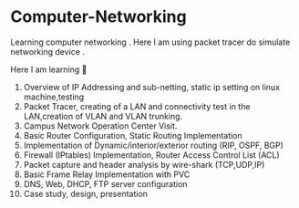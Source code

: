 # Computer-Networking
Learning computer networking . Here I am using packet tracer do simulate networking device .

Here I am learning 🦖
1) Overview of IP Addressing and sub-netting, static ip setting on linux machine,testing
2) Packet Tracer, creating of a LAN and connectivity test in the LAN,creation of VLAN and VLAN trunking.
3) Campus Network Operation Center Visit.
4) Basic Router Configuration, Static Routing Implementation
5) Implementation of Dynamic/interior/exterior routing (RIP, OSPF, BGP)
6) Firewall (IPtables) Implementation, Router Access Control List (ACL)
7) Packet capture and header analysis by wire-shark (TCP,UDP,IP)
8) Basic Frame Relay Implementation with PVC
9) DNS, Web, DHCP, FTP server configuration
10) Case study, design, presentation
